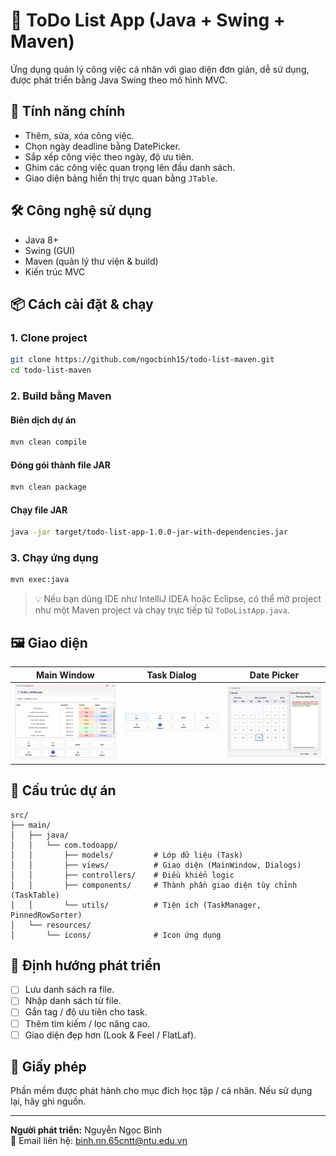 # 📝 ToDo List App (Java + Swing + Maven)

Ứng dụng quản lý công việc cá nhân với giao diện đơn giản, dễ sử dụng, được phát triển bằng Java Swing theo mô hình MVC.

## 🚀 Tính năng chính

- Thêm, sửa, xóa công việc.
- Chọn ngày deadline bằng DatePicker.
- Sắp xếp công việc theo ngày, độ ưu tiên.
- Ghim các công việc quan trọng lên đầu danh sách.
- Giao diện bảng hiển thị trực quan bằng `JTable`.

## 🛠 Công nghệ sử dụng

- Java 8+
- Swing (GUI)
- Maven (quản lý thư viện & build)
- Kiến trúc MVC

## 📦 Cách cài đặt & chạy

### 1. Clone project

```bash
git clone https://github.com/ngocbinh15/todo-list-maven.git
cd todo-list-maven
```

### 2. Build bằng Maven

#### Biên dịch dự án

```bash
mvn clean compile
```

#### Đóng gói thành file JAR

```bash
mvn clean package
```

#### Chạy file JAR

```bash
java -jar target/todo-list-app-1.0.0-jar-with-dependencies.jar
```

### 3. Chạy ứng dụng

```bash
mvn exec:java
```

> 💡 Nếu bạn dùng IDE như IntelliJ IDEA hoặc Eclipse, có thể mở project như một Maven project và chạy trực tiếp từ `ToDoListApp.java`.

## 🖼 Giao diện

| Main Window            | Task Dialog              | Date Picker              |
| ---------------------- | ------------------------ | ------------------------ |
| ![alt text](image.png) | ![alt text](image-1.png) | ![alt text](image-2.png) |

## 📁 Cấu trúc dự án

```
src/
├── main/
│   ├── java/
│   │   └── com.todoapp/
│   │       ├── models/         # Lớp dữ liệu (Task)
│   │       ├── views/          # Giao diện (MainWindow, Dialogs)
│   │       ├── controllers/    # Điều khiển logic
│   │       ├── components/     # Thành phần giao diện tùy chỉnh (TaskTable)
│   │       └── utils/          # Tiện ích (TaskManager, PinnedRowSorter)
│   └── resources/
│       └── icons/              # Icon ứng dụng
```

## 📌 Định hướng phát triển

- [ ] Lưu danh sách ra file.
- [ ] Nhập danh sách từ file.
- [ ] Gắn tag / độ ưu tiên cho task.
- [ ] Thêm tìm kiếm / lọc nâng cao.
- [ ] Giao diện đẹp hơn (Look & Feel / FlatLaf).

## 📄 Giấy phép

Phần mềm được phát hành cho mục đích học tập / cá nhân. Nếu sử dụng lại, hãy ghi nguồn.

---

**Người phát triển:** Nguyễn Ngọc Bình  
📧 Email liên hệ: binh.nn.65cntt@ntu.edu.vn
